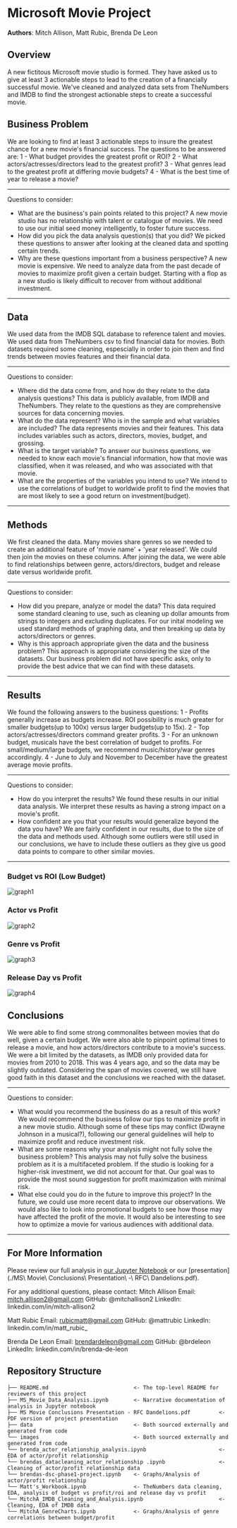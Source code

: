 # Microsoft Movie Project

**Authors**: Mitch Allison, Matt Rubic, Brenda De Leon

## Overview

A new fictitous Microsoft movie studio is formed. They have asked us to give at least 3 actionable steps to lead to the creation of a financially successful movie.
We've cleaned and analyzed data sets from TheNumbers and IMDB to find the strongest actionable steps to create a successful movie.

## Business Problem

We are looking to find at least 3 actionable steps to insure the greatest chance for a new movie's financial success. The questions to be answered are:
1 - What budget provides the greatest profit or ROI?
2 - What actors/actresses/directors lead to the greatest profit?
3 - What genres lead to the greatest profit at differing movie budgets?
4 - What is the best time of year to release a movie?

***
Questions to consider:
* What are the business's pain points related to this project?
A new movie studio has no relationship with talent or catalogue of movies. We need to use our initial seed money intelligently, to foster future success.
* How did you pick the data analysis question(s) that you did?
We picked these questions to answer after looking at the cleaned data and spotting certain trends.
* Why are these questions important from a business perspective?
A new movie is expensive. We need to analyze data from the past decade of movies to maximize profit given a certain budget.
Starting with a flop as a new studio is likely difficult to recover from without additional investment.
***

## Data

We used data from the IMDB SQL database to reference talent and movies. We used data from TheNumbers csv to find financial data for movies.
Both datasets required some cleaning, espescially in order to join them and find trends between movies features and their financial data.

***
Questions to consider:
* Where did the data come from, and how do they relate to the data analysis questions?
This data is publicly available, from IMDB and TheNumbers. They relate to the questions as they are comprehensive sources for data concerning movies.
* What do the data represent? Who is in the sample and what variables are included?
The data represents movies and their features. This data includes variables such as actors, directors, movies, budget, and grossing.
* What is the target variable?
To answer our business questions, we needed to know each movie's financial information, how that movie was classified, when it was released,
and who was associated with that movie.
* What are the properties of the variables you intend to use?
We intend to use the correlations of budget to worldwide profit to find the movies that are most likely to see a good return on investment(budget).
***

## Methods

We first cleaned the data. Many movies share genres so we needed to create an additional feature of 'movie name' + 'year released'. We could then join the movies
on these columns.
After joining the data, we were able to find relationships between genre, actors/directors, budget and release date versus worldwide profit.

***
Questions to consider:
* How did you prepare, analyze or model the data?
This data required some standard cleaning to use, such as cleaning up dollar amounts from strings to integers and excluding duplicates.
For our inital modeling we used standard methods of graphing data, and then breaking up data by actors/directors or genres.
* Why is this approach appropriate given the data and the business problem?
This approach is appropriate considering the size of the datasets. Our business problem did not have specific asks,
only to provide the best advice that we can find with these datasets.
***

## Results

We found the following answers to the business questions:
1 - Profits generally increase as budgets increase. ROI possibility is much greater for smaller budgets(up to 100x) versus larger budgets(up to 15x).
2 - Top actors/actresses/directors command greater profits.
3 - For an unknown budget, musicals have the best correlation of budget to profits. For small/medium/large budgets, we recommend music/history/war genres accordingly.
4 - June to July and November to December have the greatest average movie profits.

***
Questions to consider:
* How do you interpret the results?
We found these results in our initial data analysis. We interpret these results as having a strong impact on a movie's profit.
* How confident are you that your results would generalize beyond the data you have?
We are fairly confident in our results, due to the size of the data and methods used. Although some outliers were still used in our conclusions,
we have to include these outliers as they give us good data points to compare to other similar movies.
***

### Budget vs ROI (Low Budget)
![graph1](images/Budget_ROI_lowbudget.png)

### Actor vs Profit
![graph2](images/Profit_Actor.png)

### Genre vs Profit
![graph3](images/Genre_Profit.png)

### Release Day vs Profit
![graph4](images/Day_Gross.png)

## Conclusions

We were able to find some strong commonalites between movies that do well, given a certain budget. We were also able to pinpoint optimal times to
release a movie, and how actors/directors contribute to a movie's success.
We were a bit limited by the datasets, as IMDB only provided data for movies from 2010 to 2018. This was 4 years ago, and so the data may be
slightly outdated. Considering the span of movies covered, we still have good faith in this dataset and the conclusions we reached with the dataset.

***
Questions to consider:
* What would you recommend the business do as a result of this work?
We would recommend the business follow our tips to maximize profit in a new movie studio. Although some of these tips may conflict
(Dwayne Johnson in a musical?), following our general guidelines will help to maximize profit and reduce investment risk.
* What are some reasons why your analysis might not fully solve the business problem?
This analysis may not fully solve the business problem as it is a multifaceted problem. If the studio is looking for a higher-risk investment,
we did not account for that. Our goal was to provide the most sound suggestion for profit maximization with minimal risk.
* What else could you do in the future to improve this project?
In the future, we could use more recent data to improve our observations. We would also like to look into promotional budgets to see how those may
have affected the profit of the movie. It would also be interesting to see how to optimize a movie for various audiences with additional data.
***

## For More Information

Please review our full analysis in [our Jupyter Notebook](./MS_Movie_Data_Analysis.ipynb) or our [presentation](./MS\ Movie\ Conclusions\ Presentation\ -\ RFC\ Dandelions.pdf).

For any additional questions, please contact:
Mitch Allison
Email: mitch.allison2@gmail.com
GitHub: @mitchallison2
LinkedIn: linkedin.com/in/mitch-allison2

Matt Rubic
Email: rubicmatt@gmail.com
GitHub: @mattrubic
LinkedIn: linkedin.com/in/matt_rubic_

Brenda De Leon
Email: brendardeleon@gmail.com
GitHub: @brdeleon
LinkedIn: linkedin.com/in/brenda-de-leon


## Repository Structure

```
├── README.md                           <- The top-level README for reviewers of this project
├── MS_Movie_Data_Analysis.ipynb        <- Narrative documentation of analysis in Jupyter notebook
├── MS Movie Conclusions Presentation - RFC Dandelions.pdf         <- PDF version of project presentation
├── data                                <- Both sourced externally and generated from code
└── images                              <- Both sourced externally and generated from code
└── brenda_actor_relationship_analysis.ipynb                       <- EDA of actor/profit relationship
└── brendas_datacleaning_actor_relationship .ipynb                 <- Cleaning of actor/profit relationship data
└── brendas-dsc-phase1-project.ipynb    <- Graphs/Analysis of actor/profit relationship
└── Matt's_Workbook.ipynb               <- TheNumbers data cleaning, EDA, analysis of budget vs profit/roi and release day vs profit
└── MitchA_IMDB_Cleaning_and_Analysis.ipynb                        <- Cleaning, EDA of IMDB data
└── MitchA_GenreCharts.ipynb            <- Graphs/Analysis of genre correlations between budget/profit
```

